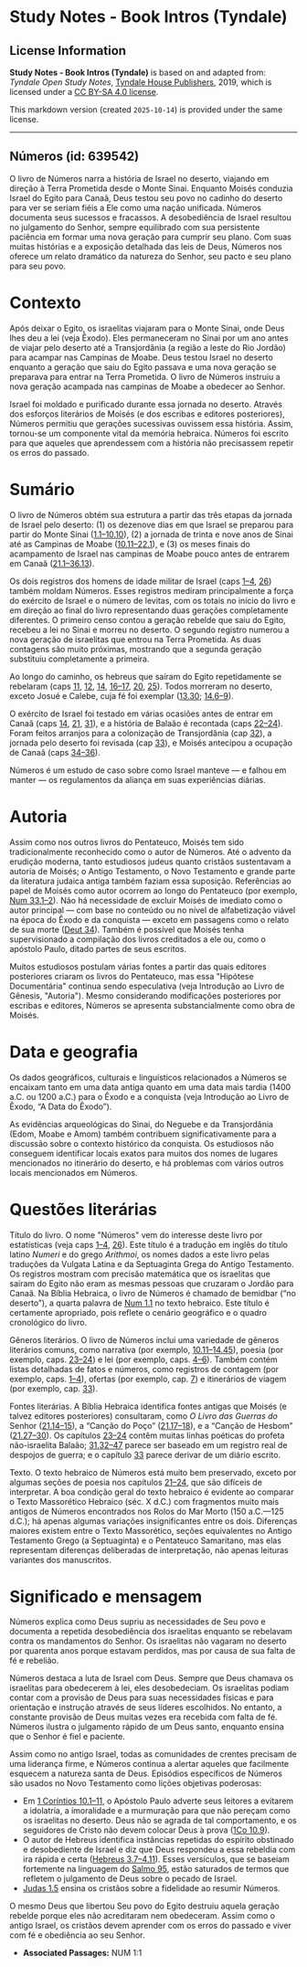# Study Notes - Book Intros (Tyndale)

## License Information

**Study Notes - Book Intros (Tyndale)** is based on and adapted from: _Tyndale Open Study Notes_, [Tyndale House Publishers](https://tyndaleopenresources.com/), 2019, which is licensed under a [CC BY-SA 4.0 license](https://creativecommons.org/licenses/by-sa/4.0/legalcode.en).

This markdown version (created `2025-10-14`) is provided under the same license.



--------------------------------

## Números (id: 639542)

O livro de Números narra a história de Israel no deserto, viajando em direção à Terra Prometida desde o Monte Sinai. Enquanto Moisés conduzia Israel do Egito para Canaã, Deus testou seu povo no cadinho do deserto para ver se seriam fiéis a Ele como uma nação unificada. Números documenta seus sucessos e fracassos. A desobediência de Israel resultou no julgamento do Senhor, sempre equilibrado com sua persistente paciência em formar uma nova geração para cumprir seu plano. Com suas muitas histórias e a exposição detalhada das leis de Deus, Números nos oferece um relato dramático da natureza do Senhor, seu pacto e seu plano para seu povo.

Contexto
========

Após deixar o Egito, os israelitas viajaram para o Monte Sinai, onde Deus lhes deu a lei (veja Êxodo). Eles permaneceram no Sinai por um ano antes de viajar pelo deserto até a Transjordânia (a região a leste do Rio Jordão) para acampar nas Campinas de Moabe. Deus testou Israel no deserto enquanto a geração que saiu do Egito passava e uma nova geração se preparava para entrar na Terra Prometida. O livro de Números instruiu a nova geração acampada nas campinas de Moabe a obedecer ao Senhor.

Israel foi moldado e purificado durante essa jornada no deserto. Através dos esforços literários de Moisés (e dos escribas e editores posteriores), Números permitiu que gerações sucessivas ouvissem essa história. Assim, tornou\-se um componente vital da memória hebraica. Números foi escrito para que aqueles que aprendessem com a história não precisassem repetir os erros do passado.

Sumário
=======

O livro de Números obtém sua estrutura a partir das três etapas da jornada de Israel pelo deserto: (1\) os dezenove dias em que Israel se preparou para partir do Monte Sinai ([1\.1–10\.10](https://ref.ly/Num1:1-Num10:10)), (2\) a jornada de trinta e nove anos de Sinai até as Campinas de Moabe ([10\.11–22\.1](https://ref.ly/Num10:11-Num22:1)), e (3\) os meses finais do acampamento de Israel nas campinas de Moabe pouco antes de entrarem em Canaã ([21\.1–36\.13](https://ref.ly/Num21:1-Num36:13)).

Os dois registros dos homens de idade militar de Israel (caps [1–4](https://ref.ly/Num1:1-Num4:49), [26](https://ref.ly/Num26:1-Num26:65)) também moldam Números. Esses registros mediram principalmente a força do exército de Israel e o número de levitas, com os totais no início do livro e em direção ao final do livro representando duas gerações completamente diferentes. O primeiro censo contou a geração rebelde que saiu do Egito, recebeu a lei no Sinai e morreu no deserto. O segundo registro numerou a nova geração de israelitas que entrou na Terra Prometida. As duas contagens são muito próximas, mostrando que a segunda geração substituiu completamente a primeira.

Ao longo do caminho, os hebreus que saíram do Egito repetidamente se rebelaram (caps [11](https://ref.ly/Num11:1-Num11:35), [12](https://ref.ly/Num12:1-Num12:16), [14](https://ref.ly/Num14:1-Num14:45), [16–17](https://ref.ly/Num16:1-Num17:13), [20](https://ref.ly/Num20:1-Num20:29), [25](https://ref.ly/Num25:1-Num25:18)). Todos morreram no deserto, exceto Josué e Calebe, cuja fé foi exemplar ([13\.30](https://ref.ly/Num13:30); [14\.6–9](https://ref.ly/Num14:6-Num14:9)).

O exército de Israel foi testado em várias ocasiões antes de entrar em Canaã (caps [14](https://ref.ly/Num14:1-Num14:45), [21](https://ref.ly/Num21:1-Num21:35), [31](https://ref.ly/Num31:1-Num31:54)), e a história de Balaão é recontada (caps [22–24](https://ref.ly/Num22:1-Num24:25)). Foram feitos arranjos para a colonização de Transjordânia (cap [32](https://ref.ly/Num32:1-Num32:42)), a jornada pelo deserto foi revisada (cap [33](https://ref.ly/Num33:1-Num33:56)), e Moisés antecipou a ocupação de Canaã (caps [34–36](https://ref.ly/Num34:1-Num36:13)).

Números é um estudo de caso sobre como Israel manteve — e falhou em manter — os regulamentos da aliança em suas experiências diárias.

Autoria
=======

Assim como nos outros livros do Pentateuco, Moisés tem sido tradicionalmente reconhecido como o autor de Números. Até o advento da erudição moderna, tanto estudiosos judeus quanto cristãos sustentavam a autoria de Moisés; o Antigo Testamento, o Novo Testamento e grande parte da literatura judaica antiga também faziam essa suposição. Referências ao papel de Moisés como autor ocorrem ao longo do Pentateuco (por exemplo, [Num 33\.1–2](https://ref.ly/Num33:1-Num33:2)). Não há necessidade de excluir Moisés de imediato como o autor principal — com base no conteúdo ou no nível de alfabetização viável na época do Êxodo e da conquista — exceto em passagens como o relato de sua morte ([Deut 34](https://ref.ly/Deut34:1-Deut34:12)). Também é possível que Moisés tenha supervisionado a compilação dos livros creditados a ele ou, como o apóstolo Paulo, ditado partes de seus escritos.

Muitos estudiosos postulam várias fontes a partir das quais editores posteriores criaram os livros do Pentateuco, mas essa "Hipótese Documentária" continua sendo especulativa (veja Introdução ao Livro de Gênesis, "Autoria"). Mesmo considerando modificações posteriores por escribas e editores, Números se apresenta substancialmente como obra de Moisés.

Data e geografia
================

Os dados geográficos, culturais e linguísticos relacionados a Números se encaixam tanto em uma data antiga quanto em uma data mais tardia (1400 a.C. ou 1200 a.C.) para o Êxodo e a conquista (veja Introdução ao Livro de Êxodo, “A Data do Êxodo”).

As evidências arqueológicas do Sinai, do Neguebe e da Transjordânia (Edom, Moabe e Amom) também contribuem significativamente para a discussão sobre o contexto histórico da conquista. Os estudiosos não conseguem identificar locais exatos para muitos dos nomes de lugares mencionados no itinerário do deserto, e há problemas com vários outros locais mencionados em Números.

Questões literárias
===================

Título do livro. O nome "Números" vem do interesse deste livro por estatísticas (veja caps [1–4](https://ref.ly/Num1:1-Num4:49), [26](https://ref.ly/Num26:1-Num26:65)). Este título é a tradução em inglês do título latino *Numeri* e do grego *Arithmoi*, os nomes dados a este livro pelas traduções da Vulgata Latina e da Septuaginta Grega do Antigo Testamento. Os registros mostram com precisão matemática que os israelitas que saíram do Egito não eram as mesmas pessoas que cruzaram o Jordão para Canaã. Na Bíblia Hebraica, o livro de Números é chamado de bemidbar (“no deserto”), a quarta palavra de [Num 1\.1](https://ref.ly/Num1:1) no texto hebraico. Este título é certamente apropriado, pois reflete o cenário geográfico e o quadro cronológico do livro.

Gêneros literários. O livro de Números inclui uma variedade de gêneros literários comuns, como narrativa (por exemplo, [10\.11–14\.45](https://ref.ly/Num10:11-Num14:45)), poesia (por exemplo, caps. [23–24](https://ref.ly/Num23:1-Num24:25)) e lei (por exemplo, caps. [4–6](https://ref.ly/Num4:1-Num6:27)). Também contém listas detalhadas de fatos e números, como registros de contagem (por exemplo, caps. [1–4](https://ref.ly/Num1:1-Num4:49)), ofertas (por exemplo, cap. [7](https://ref.ly/Num7:1-Num7:89)) e itinerários de viagem (por exemplo, cap. [33](https://ref.ly/Num33:1-Num33:56)).

Fontes literárias. A Bíblia Hebraica identifica fontes antigas que Moisés (e talvez editores posteriores) consultaram, como *O Livro das Guerras do* Senhor ([21\.14–15](https://ref.ly/Num21:14-Num21:15)), a “Canção do Poço” ([21\.17–18](https://ref.ly/Num21:17-Num21:18)), e a “Canção de Hesbom” ([21\.27–30](https://ref.ly/Num21:27-Num21:30)). Os capítulos [23–24](https://ref.ly/Num23:1-Num24:25) contêm muitas linhas poéticas do profeta não\-israelita Balaão; [31\.32–47](https://ref.ly/Num31:32-Num31:47) parece ser baseado em um registro real de despojos de guerra; e o capítulo [33](https://ref.ly/Num33:1-Num33:56) parece derivar de um diário escrito.

Texto. O texto hebraico de Números está muito bem preservado, exceto por algumas seções de poesia nos capítulos [21–24](https://ref.ly/Num21:1-Num24:25), que são difíceis de interpretar. A boa condição geral do texto hebraico é evidente ao comparar o Texto Massorético Hebraico (séc. X d.C.) com fragmentos muito mais antigos de Números encontrados nos Rolos do Mar Morto (150 a.C.—125 d.C.); há apenas algumas variações insignificantes entre os dois. Diferenças maiores existem entre o Texto Massorético, seções equivalentes no Antigo Testamento Grego (a Septuaginta) e o Pentateuco Samaritano, mas elas representam diferenças deliberadas de interpretação, não apenas leituras variantes dos manuscritos.

Significado e mensagem
======================

Números explica como Deus supriu as necessidades de Seu povo e documenta a repetida desobediência dos israelitas enquanto se rebelavam contra os mandamentos do Senhor. Os israelitas não vagaram no deserto por quarenta anos porque estavam perdidos, mas por causa de sua falta de fé e rebelião.

Números destaca a luta de Israel com Deus. Sempre que Deus chamava os israelitas para obedecerem à lei, eles desobedeciam. Os israelitas podiam contar com a provisão de Deus para suas necessidades físicas e para orientação e instrução através de seus líderes escolhidos. No entanto, a constante provisão de Deus muitas vezes era recebida com falta de fé. Números ilustra o julgamento rápido de um Deus santo, enquanto ensina que o Senhor é fiel e paciente.

Assim como no antigo Israel, todas as comunidades de crentes precisam de uma liderança firme, e Números continua a alertar aqueles que facilmente esquecem a natureza santa de Deus. Episódios específicos de Números são usados no Novo Testamento como lições objetivas poderosas:

* Em [1 Coríntios 10\.1–11](https://ref.ly/1Cor10:1-1Cor10:11), o Apóstolo Paulo adverte seus leitores a evitarem a idolatria, a imoralidade e a murmuração para que não pereçam como os israelitas no deserto. Deus não se agrada de tal comportamento, e os seguidores de Cristo não devem colocar Deus à prova ([1Co 10\.9](https://ref.ly/1Cor10:9)).
* O autor de Hebreus identifica instâncias repetidas do espírito obstinado e desobediente de Israel e diz que Deus respondeu a essa rebeldia com ira rápida e certa ([Hebreus 3\.7–4\.11](https://ref.ly/Heb3:7-Heb4:11)). Esses versículos, que se baseiam fortemente na linguagem do [Salmo 95](https://ref.ly/Ps95:1-Ps95:11), estão saturados de termos que refletem o julgamento de Deus sobre o pecado de Israel.
* [Judas 1\.5](https://ref.ly/Jude1:5) ensina os cristãos sobre a fidelidade ao resumir Números.

O mesmo Deus que libertou Seu povo do Egito destruiu aquela geração rebelde porque eles não acreditaram nem obedeceram. Assim como o antigo Israel, os cristãos devem aprender com os erros do passado e viver com fé e obediência ao seu Senhor.

* **Associated Passages:** NUM 1:1

